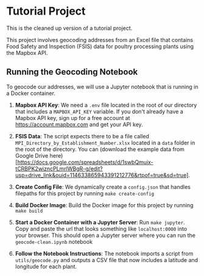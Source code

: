 # Tutorial Project

This is the cleaned up version of a tutorial project.

This project involves geocoding addresses from an Excel file that contains Food Safety and Inspection (FSIS) data for poultry processing plants using the Mapbox API.

## Running the Geocoding Notebook

To geocode our addresses, we will use a Jupyter notebook that is running in a Docker container.

1. **Mapbox API Key**: We need a `.env` file located in the root of our directory that includes a `MAPBOX_API_KEY` variable. If you don't already have a Mapbox API key, sign up for a free account at https://account.mapbox.com and get your API key.

2. **FSIS Data**: The script expects there to be a file called `MPI_Directory_by_Establishment_Number.xlsx` located in a `data` folder in the root of the directory. You can (download the example data from Google Drive here)[https://docs.google.com/spreadsheets/d/1swbQmuix-tCRBPK2wizncPLmrlWBgR-g/edit?usp=drive_link&ouid=114633865943391212776&rtpof=true&sd=true].

3. **Create Config File**: We dynamically create a `config.json` that handles filepaths for this project by running `make create-config`

4. **Build Docker Image**: Build the Docker image for this project by running `make build`

5. **Start a Docker Container with a Jupyter Server**: Run `make jupyter`. Copy and paste the url that looks something like `localhost:0000` into your browser. This should open a Jupyter server where you can run the `geocode-clean.ipynb` notebook

6. **Follow the Notebook Instructions**: The notebook imports a script from `utils/geocode.py` and outputs a CSV file that now includes a latitude and longitude for each plant.